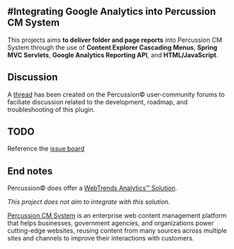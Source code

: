 #Integrating Google Analytics into Percussion CM System
---
This projects aims **to deliver folder and page reports** into Percussion CM System through the use of **Content Explorer Cascading Menus**, **Spring MVC Servlets**, **Google Analytics Reporting API**, and **HTML/JavaScript**.

## Discussion
A [thread](http://forum.percussion.com/showthread.php?11097-github-plugin-Google-Analytics-Reporting) has been created on the Percussion&copy; user-community forums to faciliate discussion related to the development, roadmap, and troubleshooting of this plugin.

## TODO
Reference the [issue board](https://github.com/rileyw/PercussionGoogleAnalytics/issues)

## End notes
Percussion&copy; does offer a [WebTrends Analytics&trade; Solution](http://www.percussion.com/Assets/www.percussion.com/resources/available-resources/product-information/Percussion-WebTrends-Analytics-Solution.pdf). 

*This project does not aim to integrate with this solution.*

[Percussion CM System](http://www.percussion.com/) is an enterprise web content management platform that helps businesses, government agencies, and organizations power cutting-edge websites, reusing content from many sources across multiple sites and channels to improve their interactions with customers.


